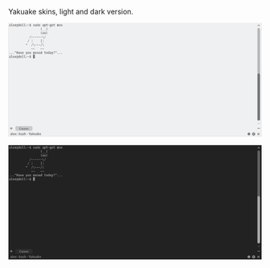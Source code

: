 Yakuake skins, light and dark version.

![Screenshot yakuake](yakuake.png) 

![Screenshot yakuake-dark](yakuake-dark.png) 
